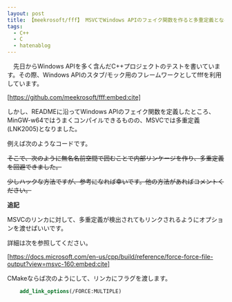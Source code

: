 ```yaml
---
layout: post
title: 【meekrosoft/fff】 MSVCでWindows APIのフェイク関数を作ると多重定義となる (LNK2005)
tags:
  - C++
  - C
  - hatenablog
---
```



　先日からWindows APIを多く含んだC++プロジェクトのテストを書いています。その際、Windows APIのスタブ/モック用のフレームワークとしてfffを利用しています。

[https://github.com/meekrosoft/fff:embed:cite]

しかし、READMEに沿ってWindows APIのフェイク関数を定義したところ、MinGW-w64ではうまくコンパイルできるものの、MSVCでは多重定義(LNK2005)となりました。

例えば次のようなコードです。

<script src="https://gist.github.com/pit-ray/93605447158d3de1ad3433e266ac5677.js"></script>
<s>
そこで、次のように無名名前空間で囲むことで内部リンケージを作り、多重定義を回避できました。
<script src="https://gist.github.com/pit-ray/5f7670d6c6865c3e8332768fc7f6ba57.js"></script>

少しハックな方法ですが、参考になれば幸いです。他の方法があればコメントください。
</s>


**追記**

MSVCのリンカに対して、多重定義が検出されてもリンクされるようにオプションを渡せばいいです。

詳細は次を参照してください。


[https://docs.microsoft.com/en-us/cpp/build/reference/force-force-file-output?view=msvc-160:embed:cite]


CMakeならば次のようにして、リンカにフラグを渡します。

```cmake
    add_link_options(/FORCE:MULTIPLE)
```
